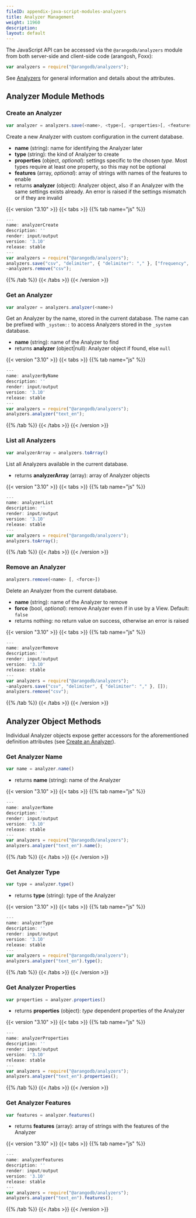 ```yaml
---
fileID: appendix-java-script-modules-analyzers
title: Analyzer Management
weight: 11960
description: 
layout: default
---
```

The JavaScript API can be accessed via the `@arangodb/analyzers` module from
both server-side and client-side code (arangosh, Foxx):

```js
var analyzers = require("@arangodb/analyzers");
```

See [Analyzers](../../analyzers/) for general information and
details about the attributes.

## Analyzer Module Methods

### Create an Analyzer

```js
var analyzer = analyzers.save(<name>, <type>[, <properties>[, <features>]])
```

Create a new Analyzer with custom configuration in the current database.

- **name** (string): name for identifying the Analyzer later
- **type** (string): the kind of Analyzer to create
- **properties** (object, _optional_): settings specific to the chosen *type*.
  Most types require at least one property, so this may not be optional
- **features** (array, _optional_): array of strings with names of the features
  to enable
- returns **analyzer** (object): Analyzer object, also if an Analyzer with the
  same settings exists already. An error is raised if the settings mismatch
  or if they are invalid


 {{< version "3.10" >}}
{{< tabs >}}
{{% tab name="js" %}}
```js
---
name: analyzerCreate
description: ''
render: input/output
version: '3.10'
release: stable
---
var analyzers = require("@arangodb/analyzers");
analyzers.save("csv", "delimiter", { "delimiter": "," }, ["frequency", "norm", "position"]);
~analyzers.remove("csv");
```
{{% /tab %}}
{{< /tabs >}}
{{< /version >}}
 



### Get an Analyzer

```js
var analyzer = analyzers.analyzer(<name>)
```

Get an Analyzer by the name, stored in the current database. The name can be
prefixed with `_system::` to access Analyzers stored in the `_system` database.

- **name** (string): name of the Analyzer to find
- returns **analyzer** (object\|null): Analyzer object if found, else `null`


 {{< version "3.10" >}}
{{< tabs >}}
{{% tab name="js" %}}
```js
---
name: analyzerByName
description: ''
render: input/output
version: '3.10'
release: stable
---
var analyzers = require("@arangodb/analyzers");
analyzers.analyzer("text_en");
```
{{% /tab %}}
{{< /tabs >}}
{{< /version >}}
 



### List all Analyzers

```js
var analyzerArray = analyzers.toArray()
```

List all Analyzers available in the current database.

- returns **analyzerArray** (array): array of Analyzer objects


 {{< version "3.10" >}}
{{< tabs >}}
{{% tab name="js" %}}
```js
---
name: analyzerList
description: ''
render: input/output
version: '3.10'
release: stable
---
var analyzers = require("@arangodb/analyzers");
analyzers.toArray();
```
{{% /tab %}}
{{< /tabs >}}
{{< /version >}}
 



### Remove an Analyzer

```js
analyzers.remove(<name> [, <force>])
```

Delete an Analyzer from the current database.

- **name** (string): name of the Analyzer to remove
- **force** (bool, _optional_): remove Analyzer even if in use by a View.
  Default: `false`
- returns nothing: no return value on success, otherwise an error is raised


 {{< version "3.10" >}}
{{< tabs >}}
{{% tab name="js" %}}
```js
---
name: analyzerRemove
description: ''
render: input/output
version: '3.10'
release: stable
---
var analyzers = require("@arangodb/analyzers");
~analyzers.save("csv", "delimiter", { "delimiter": "," }, []);
analyzers.remove("csv");
```
{{% /tab %}}
{{< /tabs >}}
{{< /version >}}
 



## Analyzer Object Methods

Individual Analyzer objects expose getter accessors for the aforementioned
definition attributes (see [Create an Analyzer](#create-an-analyzer)).

### Get Analyzer Name

```js
var name = analyzer.name()
```

- returns **name** (string): name of the Analyzer


 {{< version "3.10" >}}
{{< tabs >}}
{{% tab name="js" %}}
```js
---
name: analyzerName
description: ''
render: input/output
version: '3.10'
release: stable
---
var analyzers = require("@arangodb/analyzers");
analyzers.analyzer("text_en").name();
```
{{% /tab %}}
{{< /tabs >}}
{{< /version >}}
 



### Get Analyzer Type

```js
var type = analyzer.type()
```

- returns **type** (string): type of the Analyzer


 {{< version "3.10" >}}
{{< tabs >}}
{{% tab name="js" %}}
```js
---
name: analyzerType
description: ''
render: input/output
version: '3.10'
release: stable
---
var analyzers = require("@arangodb/analyzers");
analyzers.analyzer("text_en").type();
```
{{% /tab %}}
{{< /tabs >}}
{{< /version >}}
 



### Get Analyzer Properties

```js
var properties = analyzer.properties()
```

- returns **properties** (object): *type* dependent properties of the Analyzer


 {{< version "3.10" >}}
{{< tabs >}}
{{% tab name="js" %}}
```js
---
name: analyzerProperties
description: ''
render: input/output
version: '3.10'
release: stable
---
var analyzers = require("@arangodb/analyzers");
analyzers.analyzer("text_en").properties();
```
{{% /tab %}}
{{< /tabs >}}
{{< /version >}}
 



### Get Analyzer Features

```js
var features = analyzer.features()
```

- returns **features** (array): array of strings with the features of the Analyzer


 {{< version "3.10" >}}
{{< tabs >}}
{{% tab name="js" %}}
```js
---
name: analyzerFeatures
description: ''
render: input/output
version: '3.10'
release: stable
---
var analyzers = require("@arangodb/analyzers");
analyzers.analyzer("text_en").features();
```
{{% /tab %}}
{{< /tabs >}}
{{< /version >}}
 


